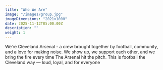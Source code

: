 ```yaml
---
title: "Who We Are"
image: "/images/group.jpg"
imageDimensions: "2021x1000"
date: 2025-11-12T05:00:00Z
description: ""
weight: 1
---
```


We’re Cleveland Arsenal - a crew brought together by football, community, and a love for making noise. We show up, we support each other, and we bring the fire every time The Arsenal hit the pitch. This is football the Cleveland way — loud, loyal, and for everyone
